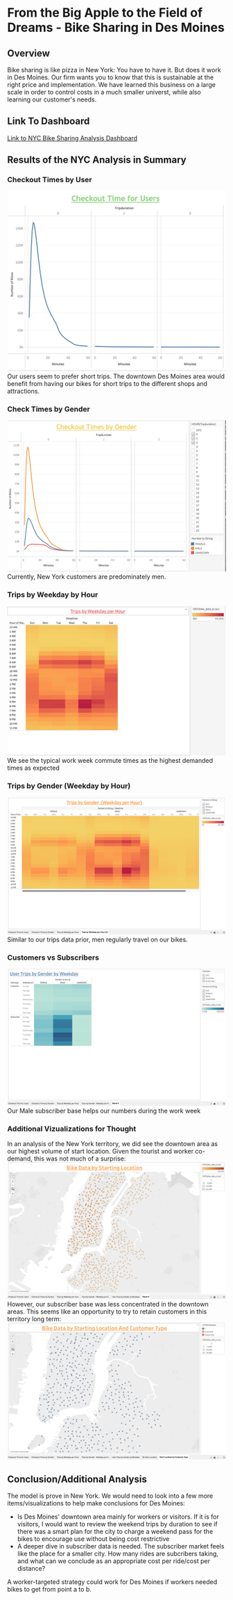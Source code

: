 # From the Big Apple to the Field of Dreams - Bike Sharing in Des Moines
## Overview
Bike sharing is like pizza in New York: You have to have it. But does it work in Des Moines. Our firm wants you to know that this is sustainable at the right price and implementation. We have learned this business on a large scale in order to control costs in a much smaller universt, while also learning our customer's needs. 

## Link To Dashboard
[Link to NYC Bike Sharing Analysis Dashboard](https://public.tableau.com/views/NYCBikeSharingAnalysis_16447847049220/Story1?:language=en-US&publish=yes&:display_count=n&:origin=viz_share_link)

## Results of the NYC Analysis in Summary
### Checkout Times by User
![image of Checkout times](https://github.com/jraguDataGuy/bikesharing/blob/main/images/Checkout%20Times%20-%20Users.png)
Our users seem to prefer short trips. The downtown Des Moines area would benefit from having our bikes for short trips to the different shops and attractions. 

### Check Times by Gender
![Image by Gender](https://github.com/jraguDataGuy/bikesharing/blob/main/images/Checkout%20Times%20-%20Gender.png)
Currently, New York customers are predominately men. 

### Trips by Weekday by Hour
![Image](https://github.com/jraguDataGuy/bikesharing/blob/main/images/Trips%20by%20weekday.-%20Hour.png)
We see the typical work week commute times as the highest demanded times as expected

### Trips by Gender (Weekday by Hour)
![Image](https://github.com/jraguDataGuy/bikesharing/blob/main/images/Trips%20by%20Gender%20-%20Weekday.png)
Similar to our trips data prior, men regularly travel on our bikes. 

### Customers vs Subscribers
![Image](https://github.com/jraguDataGuy/bikesharing/blob/main/images/User%20Trips%20by%20Gender%20by%20Weekday.png)
Our Male subscriber base helps our numbers during the work week

### Additional Vizualizations for Thought
In an analysis of the New York territory, we did see the downtown area as our highest volume of start location. Given the tourist and worker co-demand, this was not much of a surprise:
![Image](https://github.com/jraguDataGuy/bikesharing/blob/main/images/Bike%20by%20Starting%20Location.png)
However, our subscriber base was less concentrated in the downtown areas. This seems like an opportunity to try to retain customers in this territory long term:
![Image](https://github.com/jraguDataGuy/bikesharing/blob/main/images/Data%20by%20Customer%20Type.png)

## Conclusion/Additional Analysis
The model is prove in New York. We would need to look into a few more items/visualizations to help make conclusions for Des Moines:
- Is Des Moines' downtown area mainly for workers or visitors. If it is for visitors, I would want to review the weekend trips by duration to see if there was a smart plan for the city to charge a weekend pass for the bikes to encourage use without being cost restrictive
- A deeper dive in subscriber data is needed. The subscriber market feels like the place for a smaller city. How many rides are subcribers taking, and what can we conclude as an appropriate cost per ride/cost per distance?

A worker-targeted strategy could work for Des Moines if workers needed bikes to get from point a to b. 
